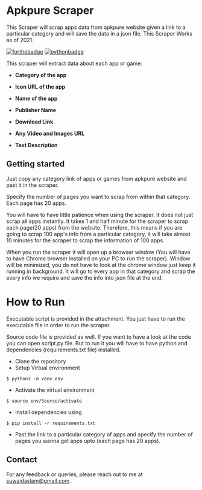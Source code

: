 # Apkpure Scraper
This Scraper will scrap apps data from apkpure website given a link to a particular category and will save the data in a json file. This Scraper Works as of 2021.

[![forthebadge](https://forthebadge.com/images/badges/built-with-love.svg)](https://forthebadge.com)
[![pythonbadge](https://forthebadge.com/images/badges/made-with-python.svg)](https://forthebadge.com)

This scraper will extract data about each app or game: 

- **Category of the app**

- **Icon URL of the app**

- **Name of the app**

- **Publisher Name**

- **Download Link**

- **Any Video and Images URL**

- **Text Description**

## Getting started
Just copy any category link of apps or games from apkpure website and past it in the scraper.

Specify the number of pages you want to scrap from within that category. Each page has 20 apps.

You will have to have little patience when using the scraper. It does not just scrap all apps instantly. It takes 1 
and half minute for the scraper to scrap each page(20 apps) from the website. Therefore, this means if you are going to 
scrap 100 app's info from a particular category, it will take almost 10 minutes for the scraper to scrap the information 
of 100 apps.

When you run the scraper it will open up a browser window (You will have to have Chrome browser installed on your 
PC to run the scraper). Window will be minimized, you do not have to look at the chrome window just keep it running in
background. It will go to every app in that category and scrap the every info we require and save the info into json file
at the end.

# How to Run 
Executable script is provided in the attachment. You just have to run the executable file in order to run the scraper.

Source code file is provided as well. If you want to have a look at the code you can open script.py file. But to run 
it you will have to have python and dependencies (requirements.txt file) installed.

- Clone the repository
- Setup Virtual environment
```
$ python3 -m venv env
```
- Activate the virtual environment
```
$ source env/Source/activate
```
- Install dependencies using
```
$ pip install -r requirements.txt
```
-  Past the link to a particular category of apps and specify the number of pages you wanna get apps upto (each page has 20 apps).

## Contact

For any feedback or queries, please reach out to me at [suwaidaslam@gmail.com](suwaidaslam@gmail.com).
